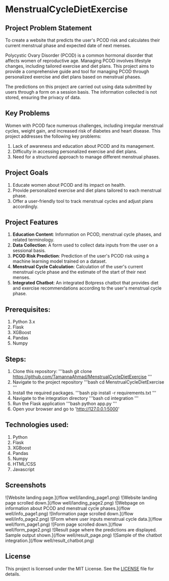 # MenstrualCycleDietExercise

## Project Problem Statement
To create a website that predicts the user's PCOD risk and calculates their current menstrual phase and expected date of next menses.

Polycystic Ovary Disorder (PCOD) is a common hormonal disorder that affects women of reproductive age. Managing PCOD involves lifestyle changes, including tailored exercise and diet plans. This project aims to provide a comprehensive guide and tool for managing PCOD through personalized exercise and diet plans based on menstrual phases.

The predictions on this project are carried out using data submitted by users through a form on a session basis. The information collected is not stored, ensuring the privacy of data.

## Key Problems
Women with PCOD face numerous challenges, including irregular menstrual cycles, weight gain, and increased risk of diabetes and heart disease. This project addresses the following key problems:
1. Lack of awareness and education about PCOD and its management.
2. Difficulty in accessing personalized exercise and diet plans.
3. Need for a structured approach to manage different menstrual phases.

## Project Goals
1. Educate women about PCOD and its impact on health.
2. Provide personalized exercise and diet plans tailored to each menstrual phase.
3. Offer a user-friendly tool to track menstrual cycles and adjust plans accordingly.

## Project Features
1. **Education Content**: Information on PCOD, menstrual cycle phases, and related terminology.
2. **Data Collection**: A form used to collect data inputs from the user on a sessional basis. 
3. **PCOD Risk Prediction**: Prediction of the user's PCOD risk using a machine learning model trained on a dataset.
4. **Menstrual Cycle Calculation**: Calculation of the user's current menstrual cycle phase and the estimate of the start of their next menses. 
5. **Integrated Chatbot**: An integrated Botpress chatbot that provides diet and exercise recommendations according to the user's menstrual cycle phase.

## Prerequisites:
1. Python 3.x
2. Flask
3. XGBoost
4. Pandas
5. Numpy

## Steps:
1. Clone this repository:
    '''bash
    git clone https://github.com/TamannaAhmad/MenstrualCycleDietExercise
    '''
2. Navigate to the project repository
    '''bash
    cd MenstrualCycleDietExercise
    '''
3. Install the required packages.
    '''bash
    pip install -r requirements.txt
    '''
4. Navigate to the integration directory
    '''bash
    cd integration
    '''
5. Run the Flask application
    '''bash
    python app.py
    '''
6. Open your browser and go to  'http://127.0.0.1:5000'

## Technologies used:
1. Python
2. Flask
3. XGBoost
4. Pandas
5. Numpy
6. HTML/CSS
7. Javascript

## Screenshots
![Website landing page.](/flow well/landing_page1.png)
![Website landing page scrolled down.](/flow well/landing_page2.png)
![Webpage on information about PCOD and menstrual cycle phases.](/flow well/info_page1.png)
![Information page scrolled down.](/flow well/info_page2.png)
![Form where user inputs menstrual cycle data.](/flow well/form_page1.png)
![Form page scrolled down.](/flow well/form_page2.png)
![Result page where the predictions are displayed. Sample output shown.](/flow well/result_page.png)
![Sample of the chatbot integration.](/flow well/result_chatbot.png)


## License
This project is licensed under the MIT License. See the [LICENSE](LICENSE) file for details.
